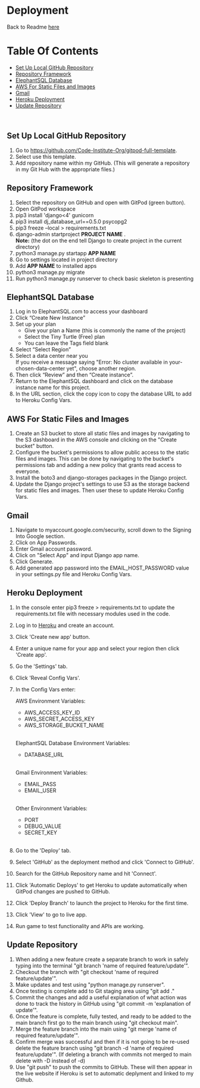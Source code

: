
# Deployment

Back to Readme [here](README.md)

# Table Of Contents

- [Set Up Local GitHub Repository](#set-up-local-github-repository)
- [Repository Framework](#repository-framework)
- [ElephantSQL Database](#elephantsql-database)
- [AWS For Static Files and Images](#aws-for-static-files-and-images)
- [Gmail](#gmail)
- [Heroku Deployment](#heroku-deployment)
- [Update Repository](#update-repository)

<br>

## Set Up Local GitHub Repository

1. Go to https://github.com/Code-Institute-Org/gitpod-full-template.
2. Select use this template.
3. Add repository name within my GitHub. (This will generate a repository in my Git Hub with the appropriate files.)

## Repository Framework
1. Select the repository on GitHub and open with GitPod (green button).
2. Open GitPod workspace
3. pip3 install 'django<4' gunicorn <br>
4. pip3 install dj_database_url==0.5.0 psycopg2 <br>
5. pip3 freeze –local > requirements.txt
6. django-admin startproject **PROJECT NAME** .<br>
**Note:** (the dot on the end tell Django to create project in the current directory)
7. python3 manage.py startapp **APP NAME**
8. Go to settings located in project directory
9. Add **APP NAME** to installed apps
10. python3 manage.py migrate
11. Run python3 manage.py runserver to check basic skeleton is presenting


## ElephantSQL Database
1. Log in to ElephantSQL.com to access your dashboard
2. Click “Create New Instance”
3. Set up your plan
    * Give your plan a Name (this is commonly the name of the project)
    * Select the Tiny Turtle (Free) plan
    * You can leave the Tags field blank
4. Select “Select Region”
5. Select a data center near you <br>
If you receive a message saying "Error: No cluster available in your-chosen-data-center yet", choose another region.
6. Then click “Review” and then “Create instance”.
7. Return to the ElephantSQL dashboard and click on the database instance name for this project.
8. In the URL section, click the copy icon to copy the database URL to add to Heroku Config Vars.


## AWS For Static Files and Images
1. Create an S3 bucket to store all static files and images by navigating to the S3 dashboard in the AWS console and clicking on the "Create bucket" button.
2. Configure the bucket's permissions to allow public access to the static files and images. This can be done by navigating to the bucket's permissions tab and adding a new policy that grants read access to everyone.
3. Install the boto3 and django-storages packages in the Django project.
4. Update the Django project's settings to use S3 as the storage backend for static files and images. Then user these to update Heroku Config Vars.


## Gmail
1. Navigate to myaccount.google.com/security, scroll down to the Signing Into Google section.
2. Click on App Passwords.
3. Enter Gmail account password.
4. Click on "Select App" and input Django app name.
5. Click Generate.
6. Add generated app password into the EMAIL_HOST_PASSWORD value in your settings.py file and Heroku Config Vars.


## Heroku Deployment
1. In the console enter pip3 freeze > requirements.txt to update the requirements.txt file with necessary modules used in the code.
2. Log in to [Heroku](https://id.heroku.com/login) and create an account.
3. Click 'Create new app' button.
4. Enter a unique name for your app and select your region then click 'Create app'.
5. Go the 'Settings' tab.
6. Click 'Reveal Config Vars'.
7. In the Config Vars enter:

    AWS Environment Variables:
    * AWS_ACCESS_KEY_ID
    * AWS_SECRET_ACCESS_KEY
    * AWS_STORAGE_BUCKET_NAME

    <br>

    ElephantSQL Database Environment Variables:
    * DATABASE_URL

    <br>
    
    Gmail Environment Variables:
    * EMAIL_PASS
    * EMAIL_USER
    
    <br>
    
    Other Environment Variables:
    * PORT
    * DEBUG_VALUE
    * SECRET_KEY

    <br>
    
8. Go to the 'Deploy' tab.
9. Select 'GitHub' as the deployment method and click 'Connect to GitHub'.
10. Search for the GitHub Repository name and hit 'Connect'.
11. Click 'Automatic Deploys' to get Heroku to update automatically when GitPod changes are pushed to GitHub.
12. Click 'Deploy Branch' to launch the project to Heroku for the first time.
13. Click 'View' to go to live app.
14. Run game to test functionality and APIs are working.


## Update Repository
1. When adding a new feature create a separate branch to work in safely typing into the terminal "git branch 'name of required feature/update'".
2. Checkout the branch with "git checkout 'name of required feature/update'".
3. Make updates and test using "python manage.py runserver".
4. Once testing is complete add to Git staging area using "git add ."
5. Commit the changes and add a useful explanation of what action was done to track the history in GitHub using "git commit -m 'explanation of update'".
6. Once the feature is complete, fully tested, and ready to be added to the main branch first go to the main branch using "git checkout main".
7. Merge the feature branch into the main using "git merge 'name of required feature/update'".
8. Confirm merge was successful and then if it is not going to be re-used delete the feature branch using "git branch -d 'name of required feature/update'". (If deleting a branch with commits not merged to main delete with -D instead of -d)
9. Use "git push" to push the commits to GitHub. These will then appear in the live website if Heroku is set to automatic deplyment and linked to my Github.